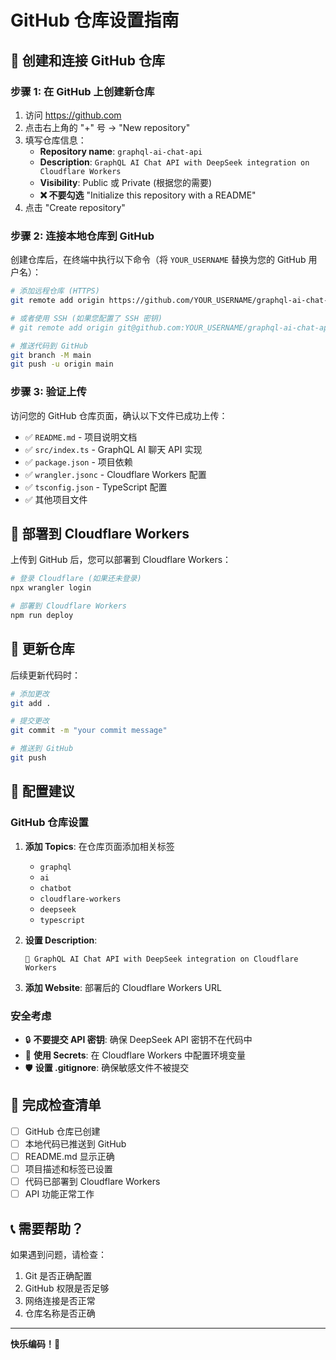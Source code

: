 # GitHub 仓库设置指南

## 🔗 创建和连接 GitHub 仓库

### 步骤 1: 在 GitHub 上创建新仓库

1. 访问 https://github.com
2. 点击右上角的 "+" 号 → "New repository"
3. 填写仓库信息：
   - **Repository name**: `graphql-ai-chat-api`
   - **Description**: `GraphQL AI Chat API with DeepSeek integration on Cloudflare Workers`
   - **Visibility**: Public 或 Private (根据您的需要)
   - **❌ 不要勾选** "Initialize this repository with a README"
4. 点击 "Create repository"

### 步骤 2: 连接本地仓库到 GitHub

创建仓库后，在终端中执行以下命令（将 `YOUR_USERNAME` 替换为您的 GitHub 用户名）：

```bash
# 添加远程仓库 (HTTPS)
git remote add origin https://github.com/YOUR_USERNAME/graphql-ai-chat-api.git

# 或者使用 SSH (如果您配置了 SSH 密钥)
# git remote add origin git@github.com:YOUR_USERNAME/graphql-ai-chat-api.git

# 推送代码到 GitHub
git branch -M main
git push -u origin main
```

### 步骤 3: 验证上传

访问您的 GitHub 仓库页面，确认以下文件已成功上传：

- ✅ `README.md` - 项目说明文档
- ✅ `src/index.ts` - GraphQL AI 聊天 API 实现
- ✅ `package.json` - 项目依赖
- ✅ `wrangler.jsonc` - Cloudflare Workers 配置
- ✅ `tsconfig.json` - TypeScript 配置
- ✅ 其他项目文件

## 🚀 部署到 Cloudflare Workers

上传到 GitHub 后，您可以部署到 Cloudflare Workers：

```bash
# 登录 Cloudflare (如果还未登录)
npx wrangler login

# 部署到 Cloudflare Workers
npm run deploy
```

## 📝 更新仓库

后续更新代码时：

```bash
# 添加更改
git add .

# 提交更改
git commit -m "your commit message"

# 推送到 GitHub
git push
```

## 🔧 配置建议

### GitHub 仓库设置

1. **添加 Topics**: 在仓库页面添加相关标签
   - `graphql`
   - `ai`
   - `chatbot`
   - `cloudflare-workers`
   - `deepseek`
   - `typescript`

2. **设置 Description**: 
   ```
   🚀 GraphQL AI Chat API with DeepSeek integration on Cloudflare Workers
   ```

3. **添加 Website**: 部署后的 Cloudflare Workers URL

### 安全考虑

- 🔒 **不要提交 API 密钥**: 确保 DeepSeek API 密钥不在代码中
- 🔐 **使用 Secrets**: 在 Cloudflare Workers 中配置环境变量
- 🛡️ **设置 .gitignore**: 确保敏感文件不被提交

## 🎯 完成检查清单

- [ ] GitHub 仓库已创建
- [ ] 本地代码已推送到 GitHub
- [ ] README.md 显示正确
- [ ] 项目描述和标签已设置
- [ ] 代码已部署到 Cloudflare Workers
- [ ] API 功能正常工作

## 📞 需要帮助？

如果遇到问题，请检查：

1. Git 是否正确配置
2. GitHub 权限是否足够
3. 网络连接是否正常
4. 仓库名称是否正确

---

**快乐编码！🎉**
